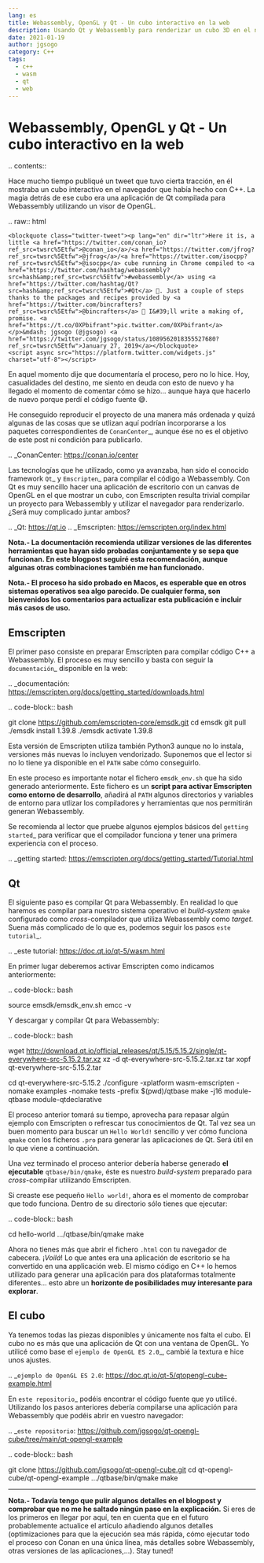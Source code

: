```yaml
---
lang: es
title: Webassembly, OpenGL y Qt - Un cubo interactivo en la web
description: Usando Qt y Webassembly para renderizar un cubo 3D en el navegador
date: 2021-01-19
author: jgsogo
category: C++
tags: 
  - c++
  - wasm
  - qt
  - web
---
```



Webassembly, OpenGL y Qt - Un cubo interactivo en la web
========================================================

.. contents::

Hace mucho tiempo publiqué un tweet que tuvo cierta tracción, en él mostraba
un cubo interactivo en el navegador que había hecho con C++. La magia detrás
de ese cubo era una aplicación de Qt compilada para Webassembly utilizando un
visor de OpenGL.

.. raw:: html

    <blockquote class="twitter-tweet"><p lang="en" dir="ltr">Here it is, a little <a href="https://twitter.com/conan_io?ref_src=twsrc%5Etfw">@conan_io</a>/<a href="https://twitter.com/jfrog?ref_src=twsrc%5Etfw">@jfrog</a>/<a href="https://twitter.com/isocpp?ref_src=twsrc%5Etfw">@isocpp</a> cube running in Chrome compiled to <a href="https://twitter.com/hashtag/webassembly?src=hash&amp;ref_src=twsrc%5Etfw">#webassembly</a> using <a href="https://twitter.com/hashtag/Qt?src=hash&amp;ref_src=twsrc%5Etfw">#Qt</a> 🤠. Just a couple of steps thanks to the packages and recipes provided by <a href="https://twitter.com/bincrafters?ref_src=twsrc%5Etfw">@bincrafters</a> 🤟 I&#39;ll write a making of, promise. <a href="https://t.co/0XPbifrant">pic.twitter.com/0XPbifrant</a></p>&mdash; jgsogo (@jgsogo) <a href="https://twitter.com/jgsogo/status/1089562018355527680?ref_src=twsrc%5Etfw">January 27, 2019</a></blockquote> 
    <script async src="https://platform.twitter.com/widgets.js" charset="utf-8"></script>

En aquel momento dije que documentaría el proceso, pero no lo hice. Hoy, casualidades
del destino, me siento en deuda con esto de nuevo y ha llegado el momento de comentar
cómo se hizo... aunque haya que hacerlo de nuevo porque perdí el código fuente 😅.

He conseguido reproducir el proyecto de una manera más ordenada y quizá algunas de las
cosas que se utlizan aquí podrían incorporarse a los paquetes correspondientes de 
`ConanCenter`_, aunque ése no es el objetivo de este post ni condición para publicarlo.

.. _ConanCenter: https://conan.io/center

Las tecnologías que he utilizado, como ya avanzaba, han sido el conocido framework `Qt`_
y `Emscripten`_ para compilar el código a Webassembly. Con Qt es muy sencillo hacer una 
aplicación de escritorio con un canvas de OpenGL en el que mostrar un cubo, con Emscripten
resulta trivial compilar un proyecto para Webassembly y utilizar el navegador para
renderizarlo. ¿Será muy complicado juntar ambos?

.. _Qt: https://qt.io
.. _Emscripten: https://emscripten.org/index.html


**Nota.- La documentación recomienda utilizar versiones de las diferentes herramientas
que hayan sido probadas conjuntamente y se sepa que funcionan. En este blogpost seguiré
esta recomendación, aunque algunas otras combinaciones también me han funcionado.**

**Nota.- El proceso ha sido probado en Macos, es esperable que en otros sistemas operativos
sea algo parecido. De cualquier forma, son bienvenidos los comentarios para actualizar esta
publicación e incluir más casos de uso.**

Emscripten
----------

El primer paso consiste en preparar Emscripten para compilar código C++ a Webassembly. El
proceso es muy sencillo y basta con seguir la `documentación`_ disponible en la web:

.. _documentación: https://emscripten.org/docs/getting_started/downloads.html

.. code-block:: bash

   git clone https://github.com/emscripten-core/emsdk.git
   cd emsdk
   git pull
   ./emsdk install 1.39.8
   ./emsdk activate 1.39.8

Esta versión de Emscripten utiliza también Python3 aunque no lo instala, versiones más
nuevas lo incluyen vendorizado. Suponemos que el lector si no lo tiene ya disponible en
el ``PATH`` sabe cómo conseguirlo.

En este proceso es importante notar el fichero ``emsdk_env.sh`` que ha sido generado
anteriormente. Este fichero es un **script para activar Emscripten como entorno de
desarrollo**, añadirá al ``PATH`` algunos directorios y variables de entorno para utlizar
los compiladores y herramientas que nos permitirán generan Webassembly.

Se recomienda al lector que pruebe algunos ejemplos básicos del `getting started`_
para verificar que el compilador funciona y tener una primera experiencia con el proceso.

.. _getting started: https://emscripten.org/docs/getting_started/Tutorial.html

Qt
--

El siguiente paso es compilar Qt para Webassembly. En realidad lo que haremos es compilar
para nuestro sistema operativo el *build-system* ``qmake`` configurado como *cross*-compilador
que utiliza Webassembly como *target*. Suena más complicado de lo que es, podemos seguir
los pasos `este tutorial`_.

.. _este tutorial: https://doc.qt.io/qt-5/wasm.html

En primer lugar deberemos activar Emscripten como indicamos anteriormente:

.. code-block:: bash

   source emsdk/emsdk_env.sh
   emcc -v

Y descargar y compilar Qt para Webassembly:

.. code-block:: bash

   wget http://download.qt.io/official_releases/qt/5.15/5.15.2/single/qt-everywhere-src-5.15.2.tar.xz
   xz -d qt-everywhere-src-5.15.2.tar.xz
   tar xopf qt-everywhere-src-5.15.2.tar

   cd qt-everywhere-src-5.15.2
   ./configure -xplatform wasm-emscripten -nomake examples -nomake tests -prefix $(pwd)/qtbase
   make -j16 module-qtbase module-qtdeclarative

El proceso anterior tomará su tiempo, aprovecha para repasar algún ejemplo con Emscripten o refrescar
tus conocimientos de Qt. Tal vez sea un buen momento para buscar un ``Hello World!`` sencillo y ver cómo
funciona `qmake` con los ficheros `.pro` para generar las aplicaciones de Qt. Será útil en lo que viene
a continuación.

Una vez terminado el proceso anterior debería haberse generado **el ejecutable** ``qtbase/bin/qmake``, éste
es nuestro *build-system* preparado para *cross*-compilar utilizando Emscripten.

Si creaste ese pequeño ``Hello world!``, ahora es el momento de comprobar que todo funciona. Dentro de su
directorio sólo tienes que ejecutar:

.. code-block:: bash

   cd hello-world
   .../qtbase/bin/qmake
   make

Ahora no tienes más que abrir el fichero ``.html`` con tu navegador de cabecera. ¡*Voilá*! Lo que antes
era una aplicación de escritorio se ha convertido en una applicación web. El mismo código en C++ lo
hemos utilizado para generar una aplicación para dos plataformas totalmente diferentes... esto abre
un **horizonte de posibilidades muy interesante para explorar**.


El cubo
-------

Ya tenemos todas las piezas disponibles y únicamente nos falta el cubo. El cubo no es más que una
aplicación de Qt con una ventana de OpenGL. Yo utilicé como base el `ejemplo de OpenGL ES 2.0`_, 
cambié la textura e hice unos ajustes.

.. _`ejemplo de OpenGL ES 2.0`: https://doc.qt.io/qt-5/qtopengl-cube-example.html

En `este repositorio`_ podéis encontrar el código fuente que yo utilicé. Utilizando los pasos
anteriores debería compilarse una aplicación para Webassembly que podéis abrir en vuestro
navegador:

.. _`este repositorio`: https://github.com/jgsogo/qt-opengl-cube/tree/main/qt-opengl-example

.. code-block:: bash

   git clone https://github.com/jgsogo/qt-opengl-cube.git
   cd qt-opengl-cube/qt-opengl-example
   .../qtbase/bin/qmake
   make


____

**Nota.- Todavía tengo que pulir algunos detalles en el blogpost y comprobar que no me he saltado
ningún paso en la explicación.** Si eres de los primeros en llegar por aquí, ten en cuenta que en 
el futuro probablemente actualice el artículo añadiendo algunos detalles (optimizaciones para que
la ejecución sea más rápida, cómo ejecutar todo el proceso con Conan en una única línea, más detalles
sobre Webassembly, otras versiones de las aplicaciones,...). Stay tuned!
